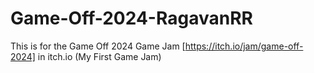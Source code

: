 # Game-Off-2024-RagavanRR
This is for the Game Off 2024 Game Jam [https://itch.io/jam/game-off-2024] in itch.io
(My First Game Jam)

